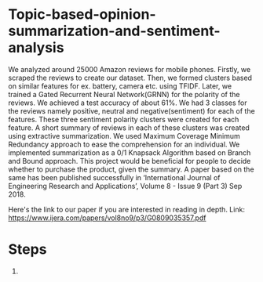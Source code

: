 # Topic-based-opinion-summarization-and-sentiment-analysis

We analyzed around 25000 Amazon reviews for mobile phones. Firstly, we scraped the reviews to create our dataset. Then, we formed clusters based on similar features for ex. battery, camera etc. using TFIDF. Later, we trained a Gated Recurrent Neural Network(GRNN) for the polarity of the reviews. We achieved a test accuracy of about 61%. We had 3 classes for the reviews namely positive, neutral and negative(sentiment) for each of the features. These three sentiment polarity clusters were created for each feature. A short summary of reviews in each of these clusters was created using extractive summarization. We used Maximum Coverage Minimum Redundancy approach to ease the comprehension for an individual. We implemented summarization as a 0/1 Knapsack Algorithm based on Branch and Bound approach. This project would be beneficial for people to decide whether to purchase the product, given the summary. A paper based on the same has been published successfully in ‘International Journal of Engineering Research and Applications’, Volume 8 - Issue 9 (Part 3) Sep 2018. 

Here's the link to our paper if you are interested in reading in depth.
Link: https://www.ijera.com/papers/vol8no9/p3/G0809035357.pdf

# Steps

1. 
